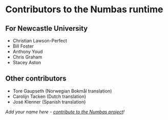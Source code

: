 # Contributors to the Numbas runtime

## For Newcastle University

* Christian Lawson-Perfect
* Bill Foster
* Anthony Youd
* Chris Graham
* Stacey Aston

## Other contributors

* Tore Gaupseth (Norwegian Bokmål translation)
* Carolijn Tacken (Dutch translation)
* José Klenner (Spanish translation)

*Add your name here - [contribute to the Numbas project](http://www.numbas.org.uk/contributing-to-numbas/)!*
